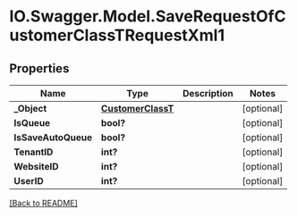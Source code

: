 # IO.Swagger.Model.SaveRequestOfCustomerClassTRequestXml1
## Properties

Name | Type | Description | Notes
------------ | ------------- | ------------- | -------------
**_Object** | [**CustomerClassT**](CustomerClassT.md) |  | [optional] 
**IsQueue** | **bool?** |  | [optional] 
**IsSaveAutoQueue** | **bool?** |  | [optional] 
**TenantID** | **int?** |  | [optional] 
**WebsiteID** | **int?** |  | [optional] 
**UserID** | **int?** |  | [optional] 

 [[Back to README]](../README.md)

